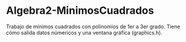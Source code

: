 # Algebra2-MinimosCuadrados
Trabajo de mínimos cuadrados con polinomios de 1er a 3er grado. 
Tiene cómo salida datos númericos y una ventana gráfica (graphics.h).
